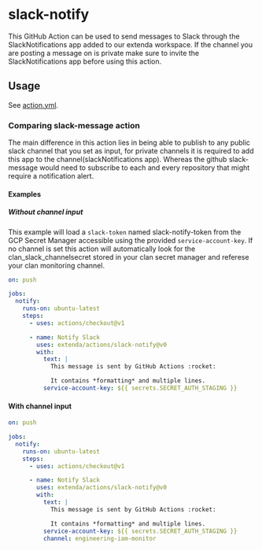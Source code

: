 # slack-notify

This GitHub Action can be used to send messages to Slack through the SlackNotifications app added to our extenda workspace.
If the channel you are posting a message on is private make sure to invite the SlackNotifications app before using this action.

## Usage

See [action.yml](action.yml).

### Comparing slack-message action

The main difference in this action lies in being able to publish to any public slack channel that you set as input, for private channels it is required to add this app to the channel(slackNotifications app). Whereas the github slack-message would need to subscribe to each and every repository that might require a notification alert.

#### Examples

##### Without channel input

This example will load a `slack-token` named slack-notify-token from the GCP Secret Manager accessible using
the provided `service-account-key`. 
If no channel is set this action will automatically look for the clan_slack_channelsecret stored in your clan secret manager and referese your clan monitoring channel.

```yaml
on: push

jobs:
  notify:
    runs-on: ubuntu-latest
    steps:
      - uses: actions/checkout@v1

      - name: Notify Slack
        uses: extenda/actions/slack-notify@v0
        with:
          text: |
            This message is sent by GitHub Actions :rocket:

            It contains *formatting* and multiple lines.
          service-account-key: ${{ secrets.SECRET_AUTH_STAGING }}
```

#### With channel input

```yaml
on: push

jobs:
  notify:
    runs-on: ubuntu-latest
    steps:
      - uses: actions/checkout@v1

      - name: Notify Slack
        uses: extenda/actions/slack-notify@v0
        with:
          text: |
            This message is sent by GitHub Actions :rocket:

            It contains *formatting* and multiple lines.
          service-account-key: ${{ secrets.SECRET_AUTH_STAGING }}
          channel: engineering-iam-monitor
```
